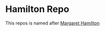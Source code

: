# Hamilton Repo
This repos is named after [Margaret Hamilton](https://en.wikipedia.org/wiki/Margaret_Hamilton_(scientist))
